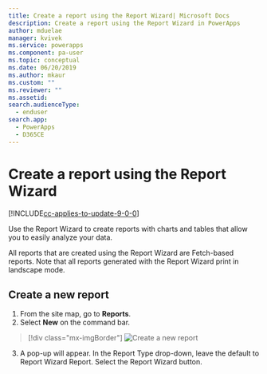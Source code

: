 ```yaml
---
title: Create a report using the Report Wizard| Microsoft Docs
description: Create a report using the Report Wizard in PowerApps
author: mduelae
manager: kvivek
ms.service: powerapps
ms.component: pa-user
ms.topic: conceptual
ms.date: 06/20/2019
ms.author: mkaur
ms.custom: ""
ms.reviewer: ""
ms.assetid: 
search.audienceType: 
  - enduser
search.app: 
  - PowerApps
  - D365CE
---
```

# Create a report using the Report Wizard

[!INCLUDE[cc-applies-to-update-9-0-0](../includes/cc_applies_to_update_9_0_0.md)]

Use the Report Wizard to create reports with charts and tables that allow you to easily analyze your data. 

All reports that are created using the Report Wizard are Fetch-based reports. Note that all reports generated with the Report Wizard print in landscape mode.

## Create a new report

1. From the site map, go to **Reports**.
2. Select **New** on the command bar.

  > [!div class="mx-imgBorder"]
  > ![Create a new report](media/newport.png "Create a new report")
  
3.  A pop-up will appear. In the Report Type drop-down, leave the default to Report Wizard Report. Select the Report Wizard button.
 
